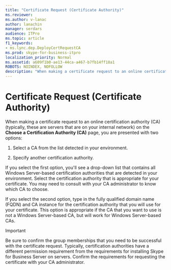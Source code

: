 ```yaml
---
title: "Certificate Request (Certificate Authority)"
ms.reviewer: 
ms.author: v-lanac
author: lanachin
manager: serdars
audience: ITPro
ms.topic: article
f1_keywords:
- ms.lync.dep.DeployCertRequestCA
ms.prod: skype-for-business-itpro
localization_priority: Normal
ms.assetid: a609f1b0-ae13-44ca-a467-b7fb14ff18a1
ROBOTS: NOINDEX, NOFOLLOW
description: "When making a certificate request to an online certification authority (CA) (typically, these are servers that are on your internal network) on the Choose a Certification Authority (CA) page, you are presented with two options:"
---
```


# Certificate Request (Certificate Authority)
 
When making a certificate request to an online certification authority (CA) (typically, these are servers that are on your internal network) on the **Choose a Certification Authority (CA)** page, you are presented with two options:
  
1. Select a CA from the list detected in your environment.
    
2. Specify another certification authority.
    
If you select the first option, you'll see a drop-down list that contains all Windows Server-based certification authorities that are detected in your environment. Select the certification authority that is appropriate for your certificate. You may need to consult with your CA administrator to know which CA to choose.
  
If you select the second option, type in the fully qualified domain name (FQDN) and CA instance for the certification authority that you will use for your certificate. This option is appropriate if the CA that you want to use is not a Windows Server-based CA, but will work for Windows Server-based CAs.
  
> [!IMPORTANT]
> Be sure to confirm the group memberships that you need to be successful with the certificate request. Typically, certification authorities have a different permission requirement from the requirements for installing Skype for Business Server on servers. Confirm the requirements for requesting the certificate with your CA administrator. 
  

